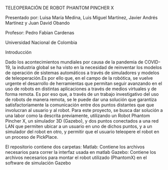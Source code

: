 TELEOPERACIÓN DE ROBOT PHANTOM PINCHER X

Presentado por: Luisa María Medina, Luis Miguel Martínez, Javier Andrés Martínez y Juan David Obando

Profesor: Pedro Fabian Cardenas

Universidad Nacional de Colombia

Introducción

Dado los acontecimientos mundiales por causa de la pandemia de COVID-19, la industria global se ha visto en la necesidad de reinventar los modelos de operación de sistemas
automáticos a través de simuladores y modelos de teleoperación.Es por ello que, en el campo de la robótica, se vuelve urgente el desarrollo de herramientas que permitan seguir
avanzando en el uso de robots en distintas aplicaciones a través de medios virtuales y de forma remota. Es por eso que, a través de un trabajo investigativo del uso de robots
de manera remota, se le puede dar una solución que garantiza satisfactoriamente la comunicación entre dos puntos distantes que que involucran al usuario y al robot. Para este
proyecto, se busca dar solución a una labor como la descrita previamente, utilizando un Robot Phantom Pincher X, un simulador 3D (Gazebo), y dos puntos conectados a una red LAN
que permiten ubicar a un usuario en uno de dichos puntos, y a un simulador del robot en otro, y permitir que el usuario teleopere el robot en un proceso de PickPlace.

El repositorio contiene dos carpetas:
Matlab: Contiene los archivos necesarios para correr la interfaz usada en matlab
Gazebo: Contiene los archivos necesarios para montar el robot utilizado (PhantomX) en el software de simulación Gazebo
